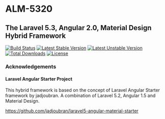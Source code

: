# ALM-5320

## The Laravel 5.3, Angular 2.0, Material Design Hybrid Framework

[![Build Status](https://travis-ci.org/bradbird1990/ALM-5320.svg?branch=master)](https://travis-ci.org/bradbird1990/ALM-5320)
[![Latest Stable Version](https://poser.pugx.org/bradbird1990/ALM-5320/version)](https://packagist.org/packages/bradbird1990/ALM-5320)
[![Latest Unstable Version](https://poser.pugx.org/bradbird1990/ALM-5320/v/unstable)](//packagist.org/packages/bradbird1990/ALM-5320)
[![Total Downloads](https://poser.pugx.org/bradbird1990/ALM-5320/downloads)](https://packagist.org/packages/bradbird1990/ALM-5320)
[![License](https://poser.pugx.org/bradbird1990/ALM-5320/license)](https://packagist.org/packages/bradbird1990/ALM-5320)

### Acknowledgements

#### Laravel Angular Starter Project

This hybrid framework is based on the concept of Laravel Angular Starter framework by jadjoubran. A combination of Laravel 5.2, Angular 1.5 and Material Design.

https://github.com/jadjoubran/laravel5-angular-material-starter
